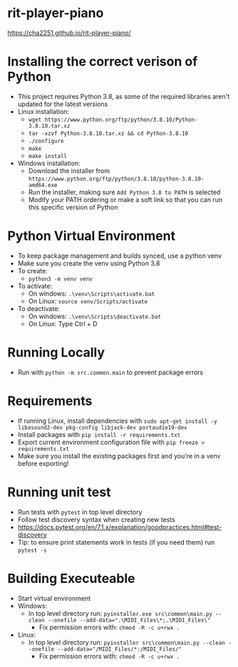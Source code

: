 # rit-player-piano

https://cha2251.github.io/rit-player-piano/

# Installing the correct verison of Python
- This project requires Python 3.8, as some of the required libraries aren't updated for the latest versions
- Linux installation:
    - `wget https://www.python.org/ftp/python/3.8.10/Python-3.8.10.tar.xz`
    - `tar -xzvf Python-3.8.10.tar.xz && cd Python-3.8.10`
    - `./configure`
    - `make`
    - `make install`
- Windows installation:
    - Download the installer from `https://www.python.org/ftp/python/3.8.10/python-3.8.10-amd64.exe`
    - Run the installer, making sure `Add Python 3.8 to PATH` is selected
    - Modify your PATH ordering or make a soft link so that you can run this specific version of Python

# Python Virtual Environment
- To keep package management and builds synced, use a python venv
- Make sure you create the venv using Python 3.8
- To create: 
    - `python3 -m venv venv`
- To activate:
    - On windows: `.\venv\Scripts\activate.bat`
    - On Linux: `source venv/Scripts/activate`
- To deactivate:
    - On windows: `.\venv\Scripts\deactivate.bat`
    - On Linux: Type Ctrl + D

# Running Locally
- Run with `python -m src.common.main` to prevent package errors

# Requirements
- If running Linux, install dependencies with `sudo apt-get install -y libasound2-dev pkg-config libjack-dev portaudio19-dev`
- Install packages with `pip install -r requirements.txt`
- Export current environment configuration file with `pip freeze > requirements.txt`
 - Make sure you install the existing packages first and you're in a venv before exporting!

# Running unit test
- Run tests with `pytest` in top level directory
- Follow test discovery syntax when creating new tests 
 - https://docs.pytest.org/en/7.1.x/explanation/goodpractices.html#test-discovery
 - Tip: to ensure print statements work in tests (if you need them) run `pytest -s`

# Building Executeable
- Start virtual environment
- Windows:
    - In top level directory run: `pyinstaller.exe src\common\main.py --clean --onefile --add-data=".\MIDI_Files\*;.\MIDI_Files\"`
        - Fix permission errors with: `chmod -R -c u+rwx .`
- Linux:
    - In top level directory run: `pyinstaller src\common\main.py --clean --onefile --add-data="/MIDI_Files/*:/MIDI_Files/"`
        - Fix permission errors with: `chmod -R -c u+rwx .`
